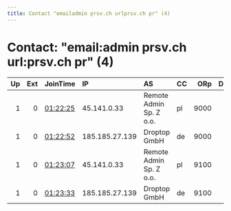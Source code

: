 ```yaml
---
title: Contact "emailadmin prsv.ch urlprsv.ch pr" (4)
---
```


# Contact: "email:admin prsv.ch url:prsv.ch pr" (4)

|   Up |   Ext | JoinTime                                                                                              | IP             | AS                      | CC   |   ORp |   Dirp | OS    | Version   | Nickname   |   eFamMembers |
|-----:|------:|:------------------------------------------------------------------------------------------------------|:---------------|:------------------------|:-----|------:|-------:|:------|:----------|:-----------|--------------:|
|    1 |     0 | [01:22:25](https://nusenu.github.io/OrNetStats/w/relay/BB975CB5936927F0F17E36357AC6134599D7A8C1.html) | 45.141.0.33    | Remote Admin Sp. Z o.o. | pl   |  9000 |      0 | Linux | 0.4.7.12  | prsv       |            82 |
|    1 |     0 | [01:22:52](https://nusenu.github.io/OrNetStats/w/relay/32A8EB46B44262B9EBAC483132EF292379D8E1D9.html) | 185.185.27.139 | Droptop GmbH            | de   |  9000 |      0 | Linux | 0.4.7.12  | prsv       |            82 |
|    1 |     0 | [01:23:07](https://nusenu.github.io/OrNetStats/w/relay/5F47AAA5BA7CFD5541A6CD609DCA3DB95796A65F.html) | 45.141.0.33    | Remote Admin Sp. Z o.o. | pl   |  9100 |      0 | Linux | 0.4.7.12  | prsv       |            82 |
|    1 |     0 | [01:23:33](https://nusenu.github.io/OrNetStats/w/relay/1B6101F365378636B0DCBE442AF9C51A1B7B7496.html) | 185.185.27.139 | Droptop GmbH            | de   |  9100 |      0 | Linux | 0.4.7.12  | prsv       |            82 |
